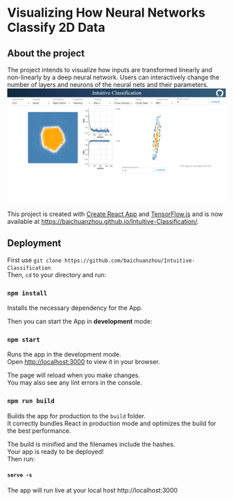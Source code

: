 # Visualizing How Neural Networks Classify 2D Data

## About the project
The project intends to visualize how inputs are transformed linearly and non-linearly by a deep neural network. Users can interactively change 
the number of layers and neurons of the neural nets and their parameters. 
![Show Demo](classification.png)

This project is created with [Create React App](https://github.com/facebook/create-react-app) and [TensorFlow.js](https://www.tensorflow.org/js)
and is now available at https://baichuanzhou.github.io/Intuitive-Classification/.

## Deployment

First use `git clone https://github.com/baichuanzhou/Intuitive-Classification` \
Then, `cd` to your directory and run: 

### `npm install`
Installs the necessary dependency for the App.

Then you can start the App in **development** mode:

### `npm start`
Runs the app in the development mode.\
Open [http://localhost:3000](http://localhost:3000) to view it in your browser.

The page will reload when you make changes.\
You may also see any lint errors in the console.

### `npm run build`
Builds the app for production to the `build` folder.\
It correctly bundles React in production mode and optimizes the build for the best performance.

The build is minified and the filenames include the hashes.\
Your app is ready to be deployed!\
Then run:
#### `serve -s`
The app will run live at your local host http://localhost:3000


